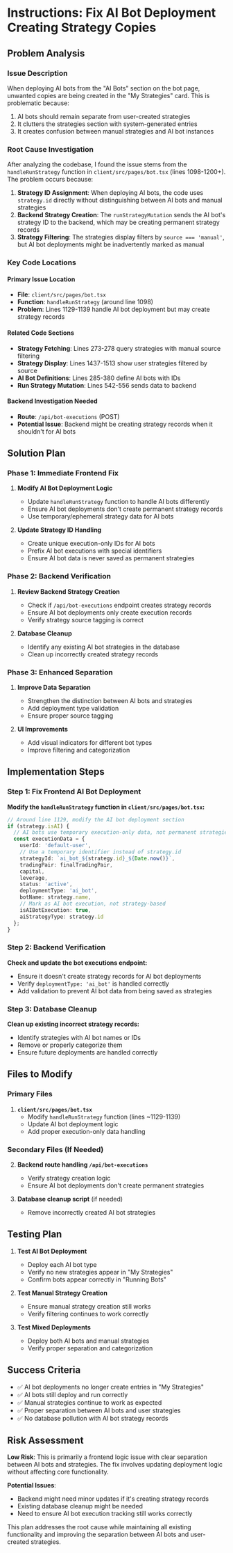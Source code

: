 
# Instructions: Fix AI Bot Deployment Creating Strategy Copies

## Problem Analysis

### Issue Description
When deploying AI bots from the "AI Bots" section on the bot page, unwanted copies are being created in the "My Strategies" card. This is problematic because:
1. AI bots should remain separate from user-created strategies
2. It clutters the strategies section with system-generated entries
3. It creates confusion between manual strategies and AI bot instances

### Root Cause Investigation

After analyzing the codebase, I found the issue stems from the `handleRunStrategy` function in `client/src/pages/bot.tsx` (lines 1098-1200+). The problem occurs because:

1. **Strategy ID Assignment**: When deploying AI bots, the code uses `strategy.id` directly without distinguishing between AI bots and manual strategies
2. **Backend Strategy Creation**: The `runStrategyMutation` sends the AI bot's strategy ID to the backend, which may be creating permanent strategy records
3. **Strategy Filtering**: The strategies display filters by `source === 'manual'`, but AI bot deployments might be inadvertently marked as manual

### Key Code Locations

#### Primary Issue Location
- **File**: `client/src/pages/bot.tsx`
- **Function**: `handleRunStrategy` (around line 1098)
- **Problem**: Lines 1129-1139 handle AI bot deployment but may create strategy records

#### Related Code Sections
- **Strategy Fetching**: Lines 273-278 query strategies with manual source filtering
- **Strategy Display**: Lines 1437-1513 show user strategies filtered by source
- **AI Bot Definitions**: Lines 285-380 define AI bots with IDs
- **Run Strategy Mutation**: Lines 542-556 sends data to backend

#### Backend Investigation Needed
- **Route**: `/api/bot-executions` (POST)
- **Potential Issue**: Backend might be creating strategy records when it shouldn't for AI bots

## Solution Plan

### Phase 1: Immediate Frontend Fix

1. **Modify AI Bot Deployment Logic**
   - Update `handleRunStrategy` function to handle AI bots differently
   - Ensure AI bot deployments don't create permanent strategy records
   - Use temporary/ephemeral strategy data for AI bots

2. **Update Strategy ID Handling**
   - Create unique execution-only IDs for AI bots
   - Prefix AI bot executions with special identifiers
   - Ensure AI bot data is never saved as permanent strategies

### Phase 2: Backend Verification

1. **Review Backend Strategy Creation**
   - Check if `/api/bot-executions` endpoint creates strategy records
   - Ensure AI bot deployments only create execution records
   - Verify strategy source tagging is correct

2. **Database Cleanup**
   - Identify any existing AI bot strategies in the database
   - Clean up incorrectly created strategy records

### Phase 3: Enhanced Separation

1. **Improve Data Separation**
   - Strengthen the distinction between AI bots and strategies
   - Add deployment type validation
   - Ensure proper source tagging

2. **UI Improvements**
   - Add visual indicators for different bot types
   - Improve filtering and categorization

## Implementation Steps

### Step 1: Fix Frontend AI Bot Deployment

**Modify the `handleRunStrategy` function in `client/src/pages/bot.tsx`:**

```typescript
// Around line 1129, modify the AI bot deployment section
if (strategy.isAI) {
  // AI bots use temporary execution-only data, not permanent strategies
  const executionData = {
    userId: 'default-user',
    // Use a temporary identifier instead of strategy.id
    strategyId: `ai_bot_${strategy.id}_${Date.now()}`, 
    tradingPair: finalTradingPair,
    capital,
    leverage,
    status: 'active',
    deploymentType: 'ai_bot',
    botName: strategy.name,
    // Mark as AI bot execution, not strategy-based
    isAIBotExecution: true,
    aiStrategyType: strategy.id
  };
}
```

### Step 2: Backend Verification

**Check and update the bot executions endpoint:**
- Ensure it doesn't create strategy records for AI bot deployments
- Verify `deploymentType: 'ai_bot'` is handled correctly
- Add validation to prevent AI bot data from being saved as strategies

### Step 3: Database Cleanup

**Clean up existing incorrect strategy records:**
- Identify strategies with AI bot names or IDs
- Remove or properly categorize them
- Ensure future deployments are handled correctly

## Files to Modify

### Primary Files
1. **`client/src/pages/bot.tsx`**
   - Modify `handleRunStrategy` function (lines ~1129-1139)
   - Update AI bot deployment logic
   - Add proper execution-only data handling

### Secondary Files (If Needed)
2. **Backend route handling `/api/bot-executions`**
   - Verify strategy creation logic
   - Ensure AI bot deployments don't create permanent strategies

3. **Database cleanup script** (if needed)
   - Remove incorrectly created AI bot strategies

## Testing Plan

1. **Test AI Bot Deployment**
   - Deploy each AI bot type
   - Verify no new strategies appear in "My Strategies"
   - Confirm bots appear correctly in "Running Bots"

2. **Test Manual Strategy Creation**
   - Ensure manual strategy creation still works
   - Verify filtering continues to work correctly

3. **Test Mixed Deployments**
   - Deploy both AI bots and manual strategies
   - Verify proper separation and categorization

## Success Criteria

- ✅ AI bot deployments no longer create entries in "My Strategies"
- ✅ AI bots still deploy and run correctly
- ✅ Manual strategies continue to work as expected
- ✅ Proper separation between AI bots and user strategies
- ✅ No database pollution with AI bot strategy records

## Risk Assessment

**Low Risk**: This is primarily a frontend logic issue with clear separation between AI bots and strategies. The fix involves updating deployment logic without affecting core functionality.

**Potential Issues**:
- Backend might need minor updates if it's creating strategy records
- Existing database cleanup might be needed
- Need to ensure AI bot execution tracking still works correctly

This plan addresses the root cause while maintaining all existing functionality and improving the separation between AI bots and user-created strategies.

